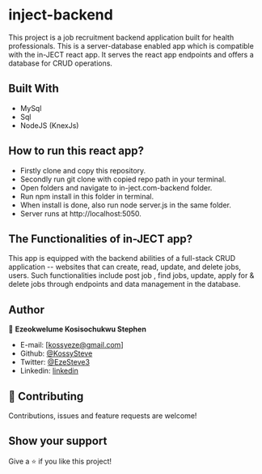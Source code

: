 # inject-backend

This project is a job recruitment backend application built for health professionals. This is a server-database enabled app which is compatible with the in-JECT react app. It serves the react app endpoints and offers a database for CRUD operations.
## Built With

- MySql
- Sql
- NodeJS (KnexJs)

## How to run this react app?
- Firstly clone and copy this repository.
- Secondly run git clone with copied repo path  in your terminal. 
- Open folders and navigate to  in-ject.com-backend folder.
- Run npm install in this folder in terminal.
- When install is done, also run node server.js in the same folder.
- Server runs at http://localhost:5050.


## The Functionalities of in-JECT app?
This app is equipped with the backend abilities of a full-stack CRUD application -- websites that can create, read, update, and delete jobs, users.
Such functionalities include post job , find jobs, update, apply for & delete jobs through endpoints and data management in the database.

## Author

👤 **Ezeokwelume Kosisochukwu Stephen**

- E-mail: [kossyeze@gmail.com]
- Github: [@KossySteve](https://github.com/KossySteve)
- Twitter: [@EzeSteve3](https://twitter.com/EzeSteve3/)
- Linkedin: [linkedin](https://www.linkedin.com/in/kossy-steve/)


## 🤝 Contributing

Contributions, issues and feature requests are welcome!

## Show your support

Give a ⭐️ if you like this project!